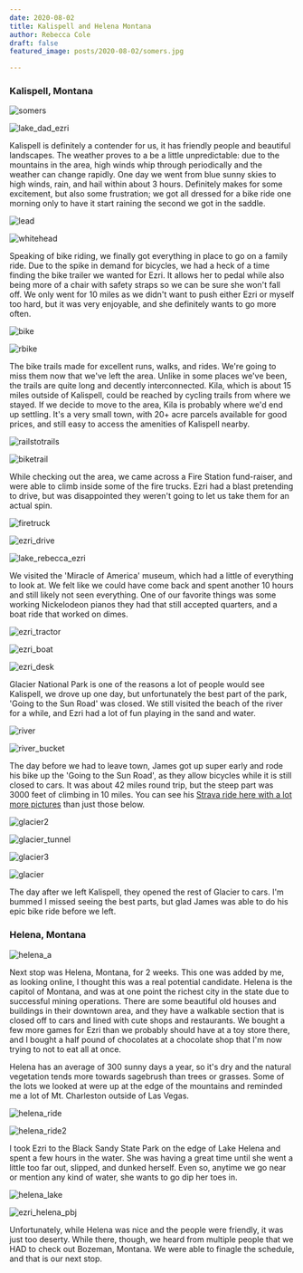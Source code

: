 ```yaml
---
date: 2020-08-02
title: Kalispell and Helena Montana
author: Rebecca Cole
draft: false
featured_image: posts/2020-08-02/somers.jpg

---
```


### Kalispell, Montana

![somers](somers.jpg)

![lake_dad_ezri](lake_dad_ezri.jpg)

Kalispell is definitely a contender for us, it has friendly people and beautiful landscapes. The weather proves to a be a little unpredictable: due to the mountains in the area, high winds whip through periodically and the weather can change rapidly. One day we went from blue sunny skies to high winds, rain, and hail within about 3 hours. Definitely makes for some excitement, but also some frustration; we got all dressed for a bike ride one morning only to have it start raining the second we got in the saddle.

![lead](lead.jpg)

![whitehead](whitehead.jpg)

Speaking of bike riding, we finally got everything in place to go on a family ride. Due to the spike in demand for bicycles, we had a heck of a time finding the bike trailer we wanted for Ezri. It allows her to pedal while also being more of a chair with safety straps so we can be sure she won't fall off. We only went for 10 miles as we didn't want to push either Ezri or myself too hard, but it was very enjoyable, and she definitely wants to go more often.

![bike](bike.jpg)

![rbike](rbike.jpg)

The bike trails made for excellent runs, walks, and rides. We're going to miss them now that we've left the area. Unlike in some places we've been, the trails are quite long and decently interconnected. Kila, which is about 15 miles outside of Kalispell, could be reached by cycling trails from where we stayed. If we decide to move to the area, Kila is probably where we'd end up settling. It's a very small town, with 20+ acre parcels available for good prices, and still easy to access the amenities of Kalispell nearby.

![railstotrails](railstotrails.jpg)

![biketrail](biketrail.jpg)

While checking out the area, we came across a Fire Station fund-raiser, and were able to climb inside some of the fire trucks. Ezri had a blast pretending to drive, but was disappointed they weren't going to let us take them for an actual spin. 

![firetruck](firetruck.jpg)

![ezri_drive](ezri_drive.jpg)

![lake_rebecca_ezri](lake_rebecca_ezri.jpg)

We visited the 'Miracle of America' museum, which had a little of everything to look at. We felt like we could have come back and spent another 10 hours and still likely not seen everything. One of our favorite things was some working Nickelodeon pianos they had that still accepted quarters, and a boat ride that worked on dimes. 

![ezri_tractor](ezri_tractor.jpg)

![ezri_boat](ezri_boat.jpg)

![ezri_desk](ezri_desk.jpg)

Glacier National Park is one of the reasons a lot of people would see Kalispell, we drove up one day, but unfortunately the best part of the park, 'Going to the Sun Road' was closed. We still visited the beach of the river for a while, and Ezri had a lot of fun playing in the sand and water.

![river](river.jpg)

![river_bucket](river_bucket.jpg)

The day before we had to leave town, James got up super early and rode his bike up the 'Going to the Sun Road', as they allow bicycles while it is still closed to cars. It was about 42 miles round trip, but the steep part was 3000 feet of climbing in 10 miles. You can see his [Strava ride here with a lot more pictures](https://www.strava.com/activities/3747732304) than just those below.

![glacier2](glacier2.jpg)

![glacier_tunnel](glacier_tunnel.jpg)

![glacier3](glacier3.jpg)

![glacier](glacier.jpg)



The day after we left Kalispell, they opened the rest of Glacier to cars. I'm bummed I missed seeing the best parts, but glad James was able to do his epic bike ride before we left.

### Helena, Montana

![helena_a](helena_a.jpg)

Next stop was Helena, Montana, for 2 weeks. This one was added by me, as looking online, I thought this was a real potential candidate. Helena is the capitol of Montana, and was at one point the richest city in the state due to successful mining operations. There are some beautiful old houses and buildings in their downtown area, and they have a walkable section that is closed off to cars and lined with cute shops and restaurants. We bought a few more games for Ezri than we probably should have at a toy store there, and I bought a half pound of chocolates at a chocolate shop that I'm now trying to not to eat all at once.

Helena has an average of 300 sunny days a year, so it's dry and the natural vegetation tends more towards sagebrush than trees or grasses. Some of the lots we looked at were up at the edge of the mountains and reminded me a lot of Mt. Charleston outside of Las Vegas.

![helena_ride](helena_ride.jpg)

![helena_ride2](helena_ride2.jpg)

I took Ezri to the Black Sandy State Park on the edge of Lake Helena and spent a few hours in the water. She was having a great time until she went a little too far out, slipped, and dunked herself. Even so, anytime we go near or mention any kind of water, she wants to go dip her toes in.

![helena_lake](helena_lake.jpg)

![ezri_helena_pbj](ezri_helena_pbj.jpg)

Unfortunately, while Helena was nice and the people were friendly, it was just too deserty. While there, though, we heard from multiple people that we HAD to check out Bozeman, Montana. We were able to finagle the schedule, and that is our next stop.